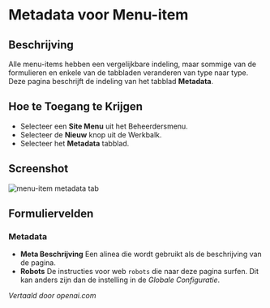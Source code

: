 <!-- Filename: Help6.x:Menu_Item_Metadata  / Display title: Menu Item Metadata -->

# Metadata voor Menu-item

## Beschrijving

Alle menu-items hebben een vergelijkbare indeling, maar sommige van de formulieren en
enkele van de tabbladen veranderen van type naar type. Deze pagina beschrijft de
indeling van het tabblad **Metadata**.

## Hoe te Toegang te Krijgen

* Selecteer een **Site Menu** uit het Beheerdersmenu.
* Selecteer de **Nieuw** knop uit de Werkbalk.
* Selecteer het **Metadata** tabblad.

## Screenshot

![menu-item metadata tab](../../../nl/images/menu-items-common/menu-item-metadata.png)

## Formuliervelden

### Metadata

- **Meta Beschrijving** Een alinea die wordt gebruikt als de beschrijving van de pagina.
- **Robots** De instructies voor web `robots` die naar deze pagina surfen. Dit
  kan anders zijn dan de instelling in de *Globale Configuratie*.

*Vertaald door openai.com*

